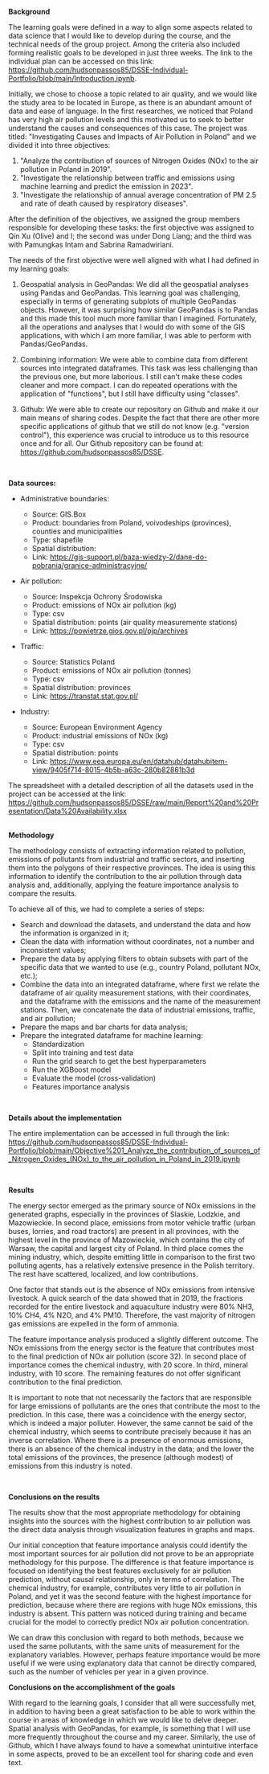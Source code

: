 **Background**

The learning goals were defined in a way to align some aspects related to data science that I would like to develop during the course, and the technical needs of the group project. Among the criteria also included forming realistic goals to be developed in just three weeks. The link to the individual plan can be accessed on this link: https://github.com/hudsonpassos85/DSSE-Individual-Portfolio/blob/main/Introduction.ipynb.

Initially, we chose to choose a topic related to air quality, and we would like the study area to be located in Europe, as there is an abundant amount of data and ease of language. In the first researches, we noticed that Poland has very high air pollution levels and this motivated us to seek to better understand the causes and consequences of this case. The project was titled: "Investigating Causes and Impacts of Air Pollution in Poland" and we divided it into three objectives: <br>
1. "Analyze the contribution of sources of Nitrogen Oxides (NOx) to the air pollution in Poland in 2019". 
2. "Investigate the relationship between traffic and emissions using machine learning and predict the emission in 2023".
3. "Investigate the relationship of annual average concentration of PM 2.5 and rate of death caused by respiratory diseases".
   
After the definition of the objectives, we assigned the group members responsible for developing these tasks: the first objective was assigned to Qin Xu (Olive) and I; the second was under Dong Liang; and the third was with Pamungkas Intam and Sabrina Ramadwiriani.

The needs of the first objective were well aligned with what I had defined in my learning goals:

1. Geospatial analysis in GeoPandas: We did all the geospatial analyses using Pandas and GeoPandas. This learning goal was challenging, especially in terms of generating subplots of multiple GeoPandas objects. However, it was surprising how similar GeoPandas is to Pandas and this made this tool much more familiar than I imagined. Fortunately, all the operations and analyses that I would do with some of the GIS applications, with which I am more familiar, I was able to perform with Pandas/GeoPandas.

2. Combining information: We were able to combine data from different sources into integrated dataframes. This task was less challenging than the previous one, but more laborious. I still can't make these codes cleaner and more compact. I can do repeated operations with the application of "functions", but I still have difficulty using "classes".

3. Github: We were able to create our repository on Github and make it our main means of sharing codes. Despite the fact that there are other more specific applications of github that we still do not know (e.g. "version control"), this experience was crucial to introduce us to this resource once and for all. Our Github repository can be found at: https://github.com/hudsonpassos85/DSSE.

<br>

**Data sources:**

- Administrative boundaries: 
  - Source: GIS.Box 
  - Product: boundaries from Poland, voivodeships (provinces), counties and municipalities 
  - Type: shapefile 
  - Spatial distribution: 
  - Link: https://gis-support.pl/baza-wiedzy-2/dane-do-pobrania/granice-administracyjne/
  
- Air pollution: 
  - Source: Inspekcja Ochrony Środowiska 
  - Product: emissions of NOx air pollution (kg) 
  - Type: csv 
  - Spatial distribution: points (air quality measuremente stations) 
  - Link: https://powietrze.gios.gov.pl/pjp/archives 

- Traffic: 
  - Source: Statistics Poland 
  - Product: emissions of NOx air pollution (tonnes) 
  - Type: csv 
  - Spatial distribution: provinces 
  - Link: https://transtat.stat.gov.pl/ 

- Industry: 
  - Source: European Environment Agency  
  - Product: industrial emissions of NOx (kg) 
  - Type: csv 
  - Spatial distribution: points 
  - Link: https://www.eea.europa.eu/en/datahub/datahubitem-view/9405f714-8015-4b5b-a63c-280b82861b3d


The spreadsheet with a detailed description of all the datasets used in the project can be accessed at the link: https://github.com/hudsonpassos85/DSSE/raw/main/Report%20and%20Presentation/Data%20Availability.xlsx
<br>
<br>

**Methodology**

The methodology consists of extracting information related to pollution, emissions of pollutants from industrial and traffic sectors, and inserting them into the polygons of their respective provinces. The idea is using this information to identify the contribution to the air pollution through data analysis and, additionally, applying the feature importance analysis to compare the results.

To achieve all of this, we had to complete a series of steps:

- Search and download the datasets, and understand the data and how the information is organized in it;
- Clean the data with information without coordinates, not a number and inconsistent values;
- Prepare the data by applying filters to obtain subsets with part of the specific data that we wanted to use (e.g., country Poland, pollutant NOx, etc.);
- Combine the data into an integrated dataframe, where first we relate the dataframe of air quality measurement stations, with their coordinates, and the dataframe with the emissions and the name of the measurement stations. Then, we concatenate the data of industrial emissions, traffic, and air pollution;
- Prepare the maps and bar charts for data analysis;
- Prepare the integrated dataframe for machine learning:
  - Standardization
  - Split into training and test data
  - Run the grid search to get the best hyperparameters
  - Run the XGBoost model
  - Evaluate the model (cross-validation)
  - Features importance analysis
<br>

**Details about the implementation**

The entire implementation can be accessed in full through the link: 
https://github.com/hudsonpassos85/DSSE-Individual-Portfolio/blob/main/Objective%201_Analyze_the_contribution_of_sources_of_Nitrogen_Oxides_(NOx)_to_the_air_pollution_in_Poland_in_2019.ipynb

<br>

**Results**

The energy sector emerged as the primary source of NOx emissions in the generated graphs, especially in the provinces of Slaskie, Lodzkie, and Mazowieckie. In second place, emissions from motor vehicle traffic (urban buses, lorries, and road tractors) are present in all provinces, with the highest level in the province of Mazowieckie, which contains the city of Warsaw, the capital and largest city of Poland. In third place comes the mining industry, which, despite emitting little in comparison to the first two polluting agents, has a relatively extensive presence in the Polish territory. The rest have scattered, localized, and low contributions. 

One factor that stands out is the absence of NOx emissions from intensive livestock. A quick search of the data showed that in 2019, the fractions recorded for the entire livestock and aquaculture industry were 80% NH3, 10% CH4, 4% N2O, and 4% PM10. Therefore, the vast majority of nitrogen gas emissions are expelled in the form of ammonia.

The feature importance analysis produced a slightly different outcome. The NOx emissions from the energy sector is the feature that contributes most to the final prediction of NOx air pollution (score 32). In second place of importance comes the chemical industry, with 20 score. In third, mineral industry, with 10 score. The remaining features do not offer significant contribution to the final prediction.

It is important to note that not necessarily the factors that are responsible for large emissions of pollutants are the ones that contribute the most to the prediction. In this case, there was a coincidence with the energy sector, which is indeed a major polluter. However, the same cannot be said of the chemical industry, which seems to contribute precisely because it has an inverse correlation. Where there is a presence of enormous emissions, there is an absence of the chemical industry in the data; and the lower the total emissions of the provinces, the presence (although modest) of emissions from this industry is noted.

<br>

**Conclusions on the results**

The results show that the most appropriate methodology for obtaining insights into the sources with the highest contribution to air pollution was the direct data analysis through visualization features in graphs and maps.

Our initial conception that feature importance analysis could identify the most important sources for air pollution did not prove to be an appropriate methodology for this purpose. The difference is that feature importance is focused on identifying the best features exclusively for air pollution prediction, without causal relationship, only in terms of correlation. The chemical industry, for example, contributes very little to air pollution in Poland, and yet it was the second feature with the highest importance for prediction, because where there are regions with huge NOx emissions, this industry is absent. This pattern was noticed during training and became crucial for the model to correctly predict NOx air pollution concentration.

We can draw this conclusion with regard to both methods, because we used the same pollutants, with the same units of measurement for the explanatory variables. However, perhaps feature importance would be more useful if we were using explanatory data that cannot be directly compared, such as the number of vehicles per year in a given province.
<br>

**Conclusions on the accomplishment of the goals**

With regard to the learning goals, I consider that all were successfully met, in addition to having been a great satisfaction to be able to work within the course in areas of knowledge in which we would like to delve deeper. Spatial analysis with GeoPandas, for example, is something that I will use more frequently throughout the course and my career. Similarly, the use of Github, which I have always found to have a somewhat unintuitive interface in some aspects, proved to be an excellent tool for sharing code and even text.














